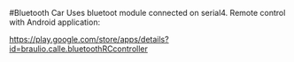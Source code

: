 #Bluetooth Car
Uses bluetoot module connected on serial4.
Remote control with Android application:

https://play.google.com/store/apps/details?id=braulio.calle.bluetoothRCcontroller
